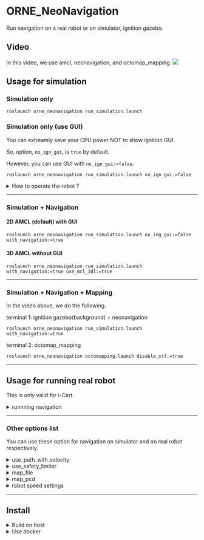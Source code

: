 # ORNE_NeoNavigation
Run navigation on a real robot or on simulator, ignition gazebo.

## Video
In this video, we use amcl, neonavigation, and octomap_mapping.
[![](https://img.youtube.com/vi/n9oqzNH6MQM/0.jpg)](https://www.youtube.com/watch?v=n9oqzNH6MQM)


## Usage for simulation
### Simulation only

```Shell
roslaunch orne_neonavigation run_simulation.launch 
```

### Simulation only (use GUI)
You can extreamly save your CPU power NOT to show ignition GUI.

So, option, `no_ign_gui`, is `true` by default.

However, you can use GUI with `no_ign_gui:=false`.

```Shell
roslaunch orne_neonavigation run_simulation.launch no_ign_gui:=false
```

<details>
<summary>How to operate the robot ?</summary>
You can operate the robot with your keybord.
After clicking ignitoin gazebo gui, you can do the following
+ W: forward
+ A: turn left
+ S: turn right
+ D: backward
+ R: stop
</details>

---

### Simulation + Navigation

#### 2D AMCL (default) with GUI

```Shell
roslaunch orne_neonavigation run_simulation.launch no_ing_gui:=false with_navigation:=true
```

#### 3D AMCL without GUI

```Shell
roslaunch orne_neonavigation run_simulation.launch with_navigation:=true use_mcl_3dl:=true
```

---

### Simulation + Navigation + Mapping

In the video above, we do the following.

terminal 1: ignition gazebo(background) + neonavigation
```Shell
roslaunch orne_neonavigation run_simulation.launch with_navigation:=true
```

terminal 2: octomap_mapping
```Shell
roslaunch orne_neonavigation octomapping.launch disable_stf:=true
```

---

## Usage for running real robot
This is only valid for i-Cart.
<details>
<summary>runnning navigation</summary>

2D AMCL

```Shell
roslaunch orne_neonavigation run_navigation.launch
```

3D AMCL

```Shell
roslaunch orne_neonavigation run_navigation.launch use_mcl_3dl:=true
```

Option list related to real robot
```Shell
icart_controller_port:=/dev/sensors/icart-mini
joystick_port:=/dev/input/js0
use_2d_urg:=false
2d_urg_port:=/dev/sensors/hokuyo_H0803606
2d_urg_ang_min:=-1.047
2d_urg_ang_max:=1.047
```

</details>

---

### Other options list
You can use these option for navigation on simulator and on real robot respectively. 

<details>
<summary>use_path_with_velocity</summary>

```Shell
roslaunch orne_neonavigation run_simulation.launch no_ign_gui:=false with_navigation:=true use_path_with_velocity:=true
```

</details>

<details>
<summary>use_safety_limiter</summary>

```Shell
roslaunch orne_neonavigation run_navigation.launch use_safety_limiter:=true
```

</details>

<details>
<summary>map_file</summary>

```Shell
roslaunch orne_neonavigation run_simulation.launch with_navigation:=true map_file:=/FULL/PATH/TO/MAP.yaml
```

</details>

<details>
<summary>map_pcd</summary>

```Shell
roslaunch orne_neonavigation run_simulation.launch with_navigation:=true use_mcl_3dl:=true map_pcd:=/FULL/PATH/TO/MAP.pcd
```

</details>

<details>
<summary>robot speed settings</summary>

```Shell
roslaunch orne_neonavigation run_navigation.launch vel:=0.8 acc:=0.25 ang_vel:=1.0 ang_acc:=0.25
```

</details>

---

## Install
<details>
<summary>Build on host</summary>
The following environment is recommended.

+ Ubnuntu 18.04
+ ROS melodic
+ Ignition gazebo citadel

```Shell
mkdir -p ~/sim_ws/src
curl https://raw.githubusercontent.com/tiger0421/orne_neonavigation/melodic/docker/melodic/preinstall.repos.yaml > preinstall.repos.yaml
vcs import ~/sim_ws/src < preinstall.repos.yaml
cd ~/sim_ws
sudo rosdep init
rosdep update
rosdep install --from-paths src -i -r -y
catkin_make_isolated -DCMAKE_BUILD_TYPE=Release
```
※ Build failed  
Change package version like below, when you failed buildig package, ros_ign.
```Shell
cd ~/sim_ws/src/ros_ign
git reset --hard 269ed5d81eff385bb6b9fa25531b58bbc4adc4bf
```
and build again.
</details>

<details>
<summary>Use docker</summary>

```Shell
git clone -b melodic https://github.com/tiger0421/orne_neonavigation.git
cd orne_neonavigation/docker
sh scripts/generate_docker_xauth.sh

# non-GPU
cd melodic/intel
docker-compose up -d

# GPU
cd melodic/nvidia
docker-compose up -d

# You can run commands inside this container
docker exec -it ros-console /bin/bash
```

</details>
